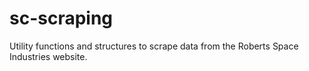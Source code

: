 # sc-scraping

Utility functions and structures to scrape data from the Roberts Space Industries website.